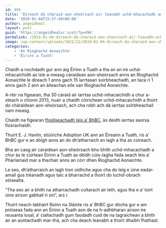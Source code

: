 ```yaml
---
id: 494
title: 'Dìreach dà chàraid aon-sheòrsach air leanabh uchd-mhacachadh ann an Èirinn a Tuath o chionn 2013'
date: '2019-01-04T15:57:49+00:00'
author: angeidheal
layout: post
guid: 'https://angeidhealur.scot/?p=494'
permalink: /2019-01-04-direach-da-charaid-aon-sheorsach-air-leanabh-uchd-mhacachadh-ann-an-eirinn-a-tuath-o-chionn-2013/
image: /wp-content/uploads/2022/12/2019-01-04-direach-da-charaid-aon-sheorsach-air-leanabh-uchd-mhacachadh-ann-an-eirinn-a-tuath-o-chionn-2013.webp
categories:
    - 'An Rìoghachd Aonaichte'
    - 'Èirinn a Tuath'
---
```


Chaidh a nochdadh gur ann aig Èirinn a Tuath a tha an an ìre uchd-mhacaichidh as ìsle a-measg càraidean aon-sheòrsach anns an Rìoghachd Aonaichte le dìreach 1 anns gach 15 iarrtasan soirbheachadh, an taca ri 1 anns gach 2 ann an àiteachan eile san Rìoghachd Aonaichte.

A-rèir na figearan, tha 30 càraid air iarrtas uchd-mhacaichidh a chur a-steach o chionn 2013, nuair a chaidh còirichean uchd-mhacaichidh a thoirt do chàraidean aon-sheòrsach, ach cha robh ach dà iarrtas soirbheachail nam measg.

Chaidh na figearan [fhoillseachadh leis a’ BhBC](https://www.bbc.co.uk/news/uk-northern-ireland-46568434), às deidh iarrtas saorsa fiosrachaidh.

Thuirt E. J. Havlin, stiùiriche Adoption UK ann an Èireann a Tuath, ris a’ BhBC gur e an dòigh anns an do dh’atharraich an lagh a tha as coireach.

Bha an casg air càraidean aon-sheòrsach bho bhith uchd-mhacachadh a chur às le cùirtean Èirinn a Tuath as dèidh cùis-lagha fada seach leis a’ Phàrlamaid mar a thachair anns an còrr dhen Rìoghachd Aonaichte.

Le seo, dh’atharraich an lagh tron oidhche agus cha do leig e ùine eadar-amail gus trèanadh agus taic a bharrachd a thoirt do luchd-obrach sòisealta.

“Tha seo air a bhith na atharrachadh cultarach air leth, agus tha e a’ toirt ùine airson gabhail ri sin”, ars i.

Thuirt neach-labhairt Roinn na Slàinte ris a’ BhBC gur dòcha gur e am pròiseas fada ann an Èirinn a Tuath aon de na h-adhbharan airson ìre reusanta ìosal, a‘ ciallachadh gum faodadh cuid de na tagraichean a bhith air an aontachadh mar-thà, ach cha deach leanabh a thoirt dhaibh fhathast.